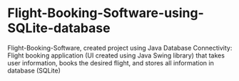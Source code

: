 # Flight-Booking-Software-using-SQLite-database

Flight-Booking-Software, created project using Java Database Connectivity: 
Flight booking application (UI created using Java Swing library) 
that takes user information, books the desired flight, and stores all information in database (SQLite)
